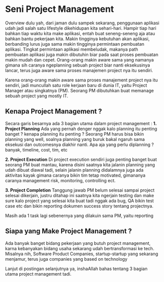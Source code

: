 # Seni Project Management

Overview dulu yah, dari jaman dulu sampek sekarang, penggunaan aplikasi udah jadi salah satu lifestyle dikehidupan kita sehari-hari. Hampir tiap hari bahkan tiap waktu kita make aplikasi, entah buat seneng-seneng aja atau bahkan bantu pekerjaan kita.
Makin tingginya kebutuhan akan aplikasi, berbanding lurus juga sama makin tingginya permintaan pembuatan aplikasi. Tingkat permintaan aplikasi membeludak, makanya path pembuatan aplikasi juga makin dibutuhin biar pada saat proses pembuatan makin mudah dan cepet.
Orang-orang makin aware sama yang namanya gimana sih caranya ngeplanning sebuah project biar nanti eksekusinya lancar, terus juga aware sama proses manajemen project nya itu sendiri.

Karena orang-orang makin aware sama proses manajement project nya itu sendiri, jadi muncullah satu role kerjaan baru di dunia IT, yaitu Project Manager atau singkatnya (PM). Seorang PM dibutuhkan buat memanage sebuah project yang mostly IT.

## Kenapa Project Management ?

Secara garis besarnya ada 3 bagian utama dalam project management :
**1. Project Planning**
Ada yang pernah denger nggak kalo planning itu penting banget ? kenapa planning itu penting ? 
Seorang PM harus bisa bikin planning yang well, soalnya planning yang buruk bakal ngaruh sama eksekusi dan outcomesnya diakhir nanti. 
Apa aja yang perlu diplanning ? banyak, timeline, cost, tim, etc

**2. Project Execution**
Di project execution sendiri juga penting banget buat seorang PM buat mantau, karena disini saatnya kita jalanin planning yang udah dibuat diawal tadi, selain jalanin planning didalamnya juga ada aktivitas kayak gimana caranya bikin tim tetap motivated, gimananya caranya management risk, monitoring, controlling ect. 

**3. Project Completion**
Tanggung jawab PM belum selesai sampai project selesai dikerjain, justru ditahap ini saatnya kita ngerjain testing dan make sure kalo project yang selesai kita buat tadi nggak ada bug, QA bikin test case etc dan bikin reporting dokumen success story tentang projectnya.

Masih ada 1 task lagi sebenernya yang dilakuin sama PM, yaitu reporting

## Siapa yang Make Project Management ?

Ada banyak banget bidang pekerjaan yang butuh project management, karna kebanyakan bidang usaha sekarang udah bertransformasi ke tech. 
Misalnya nih, Software Product Companies, startup-startup yang sekarang menjamur, terus juga companies yang based on technology

Lanjut di postingan selanjutnya ya, inshaAllah bahas tentang 3 bagian utama project management tadi.
